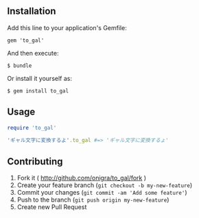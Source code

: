 ## Installation

Add this line to your application's Gemfile:

    gem 'to_gal'

And then execute:

    $ bundle

Or install it yourself as:

    $ gem install to_gal

## Usage

```rb
require 'to_gal'

'ギャル文字に変換するよ'.to_gal #=> 'ギャル文字に変換するょ'
```


## Contributing

1. Fork it ( http://github.com/onigra/to_gal/fork )
2. Create your feature branch (`git checkout -b my-new-feature`)
3. Commit your changes (`git commit -am 'Add some feature'`)
4. Push to the branch (`git push origin my-new-feature`)
5. Create new Pull Request
